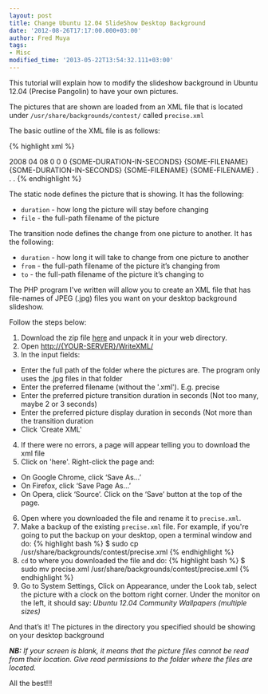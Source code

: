 ```yaml
---
layout: post
title: Change Ubuntu 12.04 SlideShow Desktop Background
date: '2012-08-26T17:17:00.000+03:00'
author: Fred Muya
tags:
- Misc
modified_time: '2013-05-22T13:54:32.111+03:00'
---
```


This tutorial will explain how to modify the slideshow background in Ubuntu 12.04 (Precise Pangolin) to have your own pictures.

The pictures that are shown are loaded from an XML file that is located under `/usr/share/backgrounds/contest/` called `precise.xml`

The basic outline of the XML file is as follows:

{% highlight xml %}
<?xml version="1.0" encoding="utf-8"?>
<background>
     <starttime>
       <year>2008</year>
       <month>04</month>
       <day>08</day>
       <hour>0</hour>
       <minute>0</minute>
       <second>0</second>
    </starttime>
    <static>
       <duration>{SOME-DURATION-IN-SECONDS}</duration>
       <file>{SOME-FILENAME}</file>
    </static>
    <transition>
       <duration>{SOME-DURATION-IN-SECONDS}</duration>
       <from>{SOME-FILENAME}</from>
       <to>{SOME-FILENAME}</to>
    </transition>
    .
    .
    .
</background>
{% endhighlight %}

The static node defines the picture that is showing. It has the following:

- `duration` - how long the picture will stay before changing
- `file` - the full-path filename of the picture

The transition node defines the change from one picture to another. It has the following:
- `duration` - how long it will take to change from one picture to another
- `from` - the full-path filename of the picture it’s changing from
- `to` - the full-path filename of the picture it’s changing to

The PHP program I've written will allow you to create an XML file that has file-names of JPEG (.jpg) files you want on your desktop background slideshow.

Follow the steps below:

1. Download the zip file [here](http://improved-write-xml.googlecode.com/files/WriteXML.tar.gz) and unpack it in your web directory.
2. Open [http://{YOUR-SERVER}/WriteXML/](http://{YOUR-SERVER}/WriteXML)
3. In the input fields:
  - Enter the full path of the folder where the pictures are. The program only uses the .jpg files in that folder
  - Enter the preferred filename (without the '.xml'). E.g. precise
  - Enter the preferred picture transition duration in seconds (Not too many, maybe 2 or 3 seconds)
  - Enter the preferred picture display duration in seconds (Not more than the transition duration
  - Click 'Create XML'
4. If there were no errors, a page will appear telling you to download the xml file
5. Click on 'here'. Right-click the page and:
  - On Google Chrome, click ‘Save As...’
  - On Firefox, click ‘Save Page As...’
  - On Opera, click ‘Source’. Click on the ‘Save’ button at the top of the page.
6. Open where you downloaded the file and rename it to `precise.xml`.
7. Make a backup of the existing `precise.xml` file. For example, if you're going to put the backup on your desktop, open a terminal window and do:
{% highlight bash %}
$ sudo cp /usr/share/backgrounds/contest/precise.xml
{% endhighlight %}
8. `cd` to where you downloaded the file and do:
{% highlight bash %}
$ sudo mv precise.xml /usr/share/backgrounds/contest/precise.xml
{% endhighlight %}
9. Go to System Settings, Click on Appearance, under the Look tab, select the picture with a clock on the bottom right corner. Under the monitor on the left, it should say: _Ubuntu 12.04 Community Wallpapers (multiple sizes)_

And that’s it! The pictures in the directory you specified should be showing on your desktop background

_**NB:** If your screen is blank, it means that the picture files cannot be read from their location. Give read permissions to the folder where the files are located._

All the best!!!
